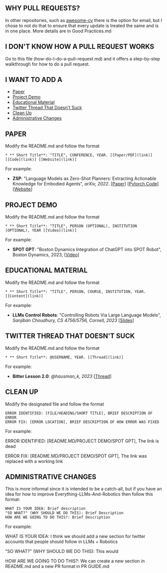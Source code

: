 ## WHY PULL REQUESTS? 
In other repositories, such as [awesome-cv](https://github.com/jbhuang0604/awesome-computer-vision) there is the option for email, but I chose to not do that to ensure that every update is treated the same and is in one place. More details are in Good Practices.md

## I DON'T KNOW HOW A PULL REQUEST WORKS 

Go to this file (how-do-I-do-a-pull-request.md) and it offers a step-by-step walkthrough for how to do a pull request. 

## I WANT TO ADD A
- [Paper](#paper)
- [Project Demo](#project-demo) 
- [Educational Material](#educational-material) 
- [Twitter Thread That Doesn't Suck](#twitter-thread-that-doesn't-suck) 
- [Clean Up](#clean-up) 
- [Administrative Changes](#administrative-changes)


## PAPER <a name="paper"></a>
Modify the README.md and follow the format 
``` 
* ** Short Title**: "TITLE", CONFERENCE, YEAR. [[Paper/PDF](link)] [[Code](link)] [[Website](link)]
``` 
For example:

* **ZSP**: "Language Models as Zero-Shot Planners: Extracting Actionable Knowledge for Embodied Agents", *arXiv, 2022*. [[Paper](https://arxiv.org/abs/2201.07207)] [[Pytorch Code](https://github.com/huangwl18/language-planner)] [[Website](https://wenlong.page/language-planner/)]

## PROJECT DEMO <a name="project-demo"></a>
Modify the README.md and follow the format 
``` 
* ** Short Title**: "TITLE", PERSON (OPTIONAL), INSTITUTION (OPTIONAL), YEAR [[Video](link)]
``` 
For example: 

* **SPOT GPT**: "Boston Dynamics Integration of ChatGPT into SPOT Robot", Boston Dynamics, 2023, [[Video](https://www.youtube.com/watch?v=XyCKe3rrYik)]

## EDUCATIONAL MATERIAL <a name="educational-material"></a>
Modify the README.md and follow the format 
``` 
* ** Short Title**: "TITLE", PERSON, COURSE, INSTITUTION, YEAR. [[Content](link)]
``` 
For example: 
* **LLMs Control Robots**: "Controlling Robots Via Large Language Models", *Sanjiban Choudhury, CS 4756/5756, Cornell, 2023* [[Slides](https://www.cs.cornell.edu/courses/cs4756/2023sp/assets/slides_notes/lec26_slides.pdf)]

## TWITTER THREAD THAT DOESN'T SUCK <a name="twitter-thread-that-doesn't-suck"></a>
Modify the README.md and follow the format 
``` 
* ** Short Title**: @USERNAME, YEAR. [[Thread](link)]  
```  
For example: 

* **Bitter Lesson 2.0**: *@hausman_k, 2023* [[Thread](https://twitter.com/hausman_k/status/1612509549889744899)]

## CLEAN UP <a name="clean-up"></a>
Modify the designated file and follow the format 
``` 
ERROR IDENTIFIED: [FILE/HEADING/SHORT TITLE], BRIEF DESCRIPTION OF ERROR
ERROR FIX: [ERROR LOCATION], BRIEF DESCRIPTION OF HOW ERROR WAS FIXED
```  

For example:  

ERROR IDENTIFIED: [README.MD/PROJECT DEMO/SPOT GPT], The link is dead 

ERROR FIX: [README.MD/PROJECT DEMO/SPOT GPT], The link was replaced with a working link

## ADMINISTRATIVE CHANGES <a name="administrative-changes"></a>
This is more informal since it is intended to be a catch-all, but if you have an idea for how to improve Everything-LLMs-And-Robotics then follow this format: 
``` 
WHAT IS YOUR IDEA: Brief description
"SO WHAT?" (WHY SHOULD WE DO THIS): Brief Description
HOW ARE WE GOING TO DO THIS?: Brief Description 
```  

For example: 

WHAT IS YOUR IDEA: I think we should add a new section for twitter accounts that people should follow in LLMs + Robotics

"SO WHAT?" (WHY SHOULD WE DO THIS): This would 

HOW ARE WE GOING TO DO THIS?: We can create a new section in README.md and a new PR format in PR GUIDE.md



